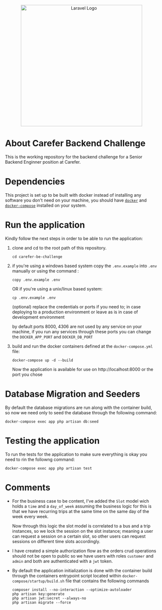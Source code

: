 <p align="center"><a href="https://laravel.com" target="_blank"><img src="https://carefer.co/wp-content/uploads/2022/08/logo.png" width="400" alt="Laravel Logo"></a></p>


# About Carefer Backend Challenge

This is the working repository for the backend challenge for a Senior Backend Enginner position at Carefer.


# Dependencies

This project is set up to be built with docker instead of installing any software you don't need on your machine, you should have [`docker`](https://docs.docker.com/get-docker/) and [`docker-compose`](https://docs.docker.com/compose/) installed on your system.

# Run the application

Kindly follow the next steps in order to be able to run the application: 


1. clone and cd to the root path of this repository.
    ```
    cd carefer-be-challenge
    ```

2. if you're using a windows based system copy the `.env.example` into `.env` manually or using the command :

    ```
    copy .env.example .env
    ```

    OR if you're using a unix/linux based system: 
    
    ```
    cp .env.example .env
    ```

    (optional) replace the credentials or ports if you need to; in case deploying to a production environment or leave as is in case of development environment 

    by default ports 8000, 4306 are not used by any service on your machine, if you run any services through these ports you can change the `DOCKER_APP_PORT` and `DOCKER_DB_PORT`
    

3. build and run the docker containers defined at the `docker-compose.yml` file:
    
    ```
    docker-compose up -d --build
    ```
    Now the application is available for use on http://localhost:8000 or the port you chose


<!-- > postman collection for the progect is present within the `.postman` directory     -->

# Database Migration and Seeders
By default the database migrations are run along with the container build, so now we need only to seed the database through the following command:

```
docker-compose exec app php artisan db:seed
```

# Testing the application


To run the tests for the application to make sure everything is okay you need to rin the followng command: 

```
docker-compose exec app php artisan test
```

# Comments

- For the business case to be content, I've added the `Slot` model wich holds a `time` and a `day_of_week` assuming the business logic for this is that we have recurring trips at the same time on the same day of the week every week.

    Now through this logic the slot model is correlated to a bus and a trip instances, so we lock the session on the slot instance; meaning a user can request a session on a certain slot, so other users can request sessions on different time slots accordingly.

- I have created a simple authorization flow as the orders crud operations should not be open to public so we have users with roles `customer` and `admin` and both are authenticated with a `jwt` token.

- By default the application initialization is done with the container build through the containers entrypoint script located within `docker-compose/startup/build.sh` file that contains the following commands
 
    ```
    composer install --no-interaction --optimize-autoloader
    php artisan key:generate
    php artisan jwt:secret --always-no
    php artisan migrate --force
    ```





